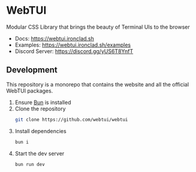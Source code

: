 # WebTUI

Modular CSS Library that brings the beauty of Terminal UIs to the browser

- Docs: https://webtui.ironclad.sh
- Examples: https://webtui.ironclad.sh/examples
- Discord Server: https://discord.gg/yUS6T8YnfT

## Development

This repository is a monorepo that contains the website and all the official WebTUI packages.

1. Ensure [Bun](https://bun.sh/) is installed
2. Clone the repository
    ```bash
    git clone https://github.com/webtui/webtui
    ```
3. Install dependencies
    ```bash
    bun i
    ```
4. Start the dev server
    ```bash
    bun run dev
    ```
